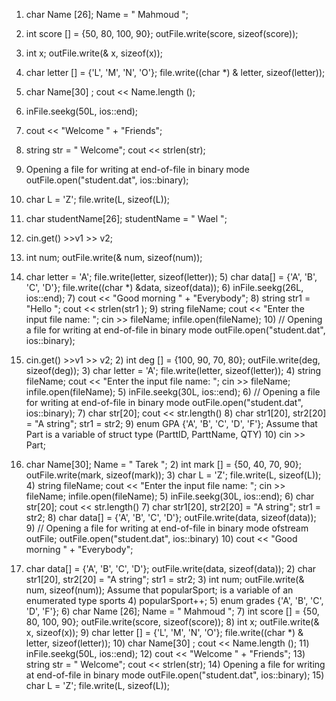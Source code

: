 
1) char Name [26]; Name = " Mahmoud "; 
2) int score [] = {50, 80, 100, 90}; outFile.write(score, sizeof(score)); 
3) int x; outFile.write(& x, sizeof(x)); 
4) char letter [] = {'L', 'M', 'N', 'O'}; file.write((char *) & letter, sizeof(letter)); 
5) char Name[30] ; cout << Name.length (); 
6) inFile.seekg(50L, ios::end); 
7) cout << "Welcome " + "Friends"; 
8) string str = " Welcome"; cout << strlen(str); 
9) Opening a file for writing at end-of-file in binary mode outFile.open("student.dat", ios::binary); 
10) char L = 'Z'; file.write(L, sizeof(L));
11) char studentName[26]; studentName = " Wael "; 
12) cin.get() >>v1 >> v2; 
13) int num; outFile.write(& num, sizeof(num)); 
14) char letter = 'A'; file.write(letter, sizeof(letter)); 5) char data[] = {'A', 'B', 'C', 'D'}; file.write((char *) &data, sizeof(data)); 6) inFile.seekg(26L, ios::end); 7) cout << "Good morning " + "Everybody"; 8) string str1 = "Hello "; cout << strlen(str1 ); 9) string fileName; cout << "Enter the input file name: "; cin >> fileName; infile.open(fileName); 10) // Opening a file for writing at end-of-file in binary mode outFile.open("student.dat", ios::binary);

15) cin.get() >>v1 >> v2; 2) int deg [] = {100, 90, 70, 80}; outFile.write(deg, sizeof(deg)); 3) char letter = 'A'; file.write(letter, sizeof(letter)); 4) string fileName; cout << "Enter the input file name: "; cin >> fileName; infile.open(fileName); 5) inFile.seekg(30L, ios::end); 6) // Opening a file for writing at end-of-file in binary mode outFile.open("student.dat", ios::binary); 7) char str[20]; cout << str.length() 8) char str1[20], str2[20] = "A string"; str1 = str2; 9) enum GPA {'A', 'B', 'C', 'D', 'F'}; Assume that Part is a variable of struct type (ParttID, ParttName, QTY) 10) cin >> Part;

16) char Name[30]; Name = " Tarek "; 2) int mark [] = {50, 40, 70, 90}; outFile.write(mark, sizeof(mark)); 3) char L = 'Z'; file.write(L, sizeof(L)); 4) string fileName; cout << "Enter the input file name: "; cin >> fileName; infile.open(fileName); 5) inFile.seekg(30L, ios::end); 6) char str[20]; cout << str.length() 7) char str1[20], str2[20] = "A string"; str1 = str2; 8) char data[] = {'A', 'B', 'C', 'D'}; outFile.write(data, sizeof(data)); 9) // Opening a file for writing at end-of-file in binary mode ofstream outFile; outFile.open("student.dat", ios::binary) 10) cout << "Good morning " + "Everybody";

17) char data[] = {'A', 'B', 'C', 'D'}; outFile.write(data, sizeof(data)); 2) char str1[20], str2[20] = "A string"; str1 = str2; 3) int num; outFile.write(& num, sizeof(num)); Assume that popularSport; is a variable of an enumerated type sports 4) popularSport++; 5) enum grades {'A', 'B', 'C', 'D', 'F'}; 6) char Name [26]; Name = " Mahmoud "; 7) int score [] = {50, 80, 100, 90}; outFile.write(score, sizeof(score)); 8) int x; outFile.write(& x, sizeof(x)); 9) char letter [] = {'L', 'M', 'N', 'O'}; file.write((char *) & letter, sizeof(letter)); 10) char Name[30] ; cout << Name.length (); 11) inFile.seekg(50L, ios::end); 12) cout << "Welcome " + "Friends"; 13) string str = " Welcome"; cout << strlen(str); 14) Opening a file for writing at end-of-file in binary mode outFile.open("student.dat", ios::binary); 15) char L = 'Z'; file.write(L, sizeof(L));